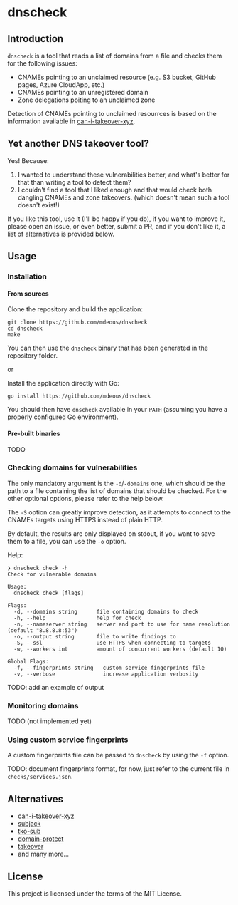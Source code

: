 # dnscheck

## Introduction
`dnscheck` is a tool that reads a list of domains from a file and checks them for the following issues:

- CNAMEs pointing to an unclaimed resource (e.g. S3 bucket, GitHub pages, Azure CloudApp, etc.)
- CNAMEs pointing to an unregistered domain
- Zone delegations poiting to an unclaimed zone

Detection of CNAMEs pointing to unclaimed resourrces is based on the information available 
in [can-i-takeover-xyz](https://github.com/EdOverflow/can-i-take-over-xyz).

## Yet another DNS takeover tool?
Yes! Because:
1. I wanted to understand these vulnerabilities better, and what's better for that than writing a tool to detect them?
2. I couldn't find a tool that I liked enough and that would check both dangling CNAMEs and zone takeovers.
(which doesn't mean such a tool doesn't exist!)

If you like this tool, use it  (I'll be happy if you do), if you want to improve it, please open
an issue, or even better, submit a PR, and if you don't like it, a list of alternatives is provided below.

## Usage
### Installation
#### From sources
Clone the repository and build the application:
```shell
git clone https://github.com/mdeous/dnscheck
cd dnscheck
make
```
You can then use the `dnscheck` binary that has been generated in the repository folder.

or

Install the application directly with Go:
```shell
go install https://github.com/mdeous/dnscheck
```
You should then have `dnscheck` available in your `PATH` (assuming you have a properly configured Go environment).

#### Pre-built binaries
TODO

### Checking domains for vulnerabilities
The only mandatory argument is the `-d`/`-domains` one, which should be the path to a file
containing the list of domains that should be checked. For the other optional options, please
refer to the help below.

The `-S` option can greatly improve detection, as it attempts to connect to the CNAMEs targets
using HTTPS instead of plain HTTP.

By default, the results are only displayed on stdout, if you want to save them to a file, you can
use the `-o` option.

Help:
```
❯ dnscheck check -h
Check for vulnerable domains

Usage:
  dnscheck check [flags]

Flags:
  -d, --domains string      file containing domains to check
  -h, --help                help for check
  -n, --nameserver string   server and port to use for name resolution (default "8.8.8.8:53")
  -o, --output string       file to write findings to
  -S, --ssl                 use HTTPS when connecting to targets
  -w, --workers int         amount of concurrent workers (default 10)

Global Flags:
  -f, --fingerprints string   custom service fingerprints file
  -v, --verbose               increase application verbosity
```

TODO: add an example of output

### Monitoring domains
TODO  (not implemented yet)

### Using custom service fingerprints
A custom fingerprints file can be passed to `dnscheck` by using the `-f` option.

TODO: document fingerprints format, for now, just refer to the current file in `checks/services.json`.

## Alternatives
- [can-i-takeover-xyz](https://github.com/EdOverflow/can-i-take-over-xyz)
- [subjack](https://github.com/haccer/subjack)
- [tko-sub](https://github.com/anshumanbh/tko-subs)
- [domain-protect](https://github.com/ovotech/domain-protect)
- [takeover](https://github.com/m4ll0k/takeover)
- and many more...

## License
This project is licensed under the terms of the MIT License.
